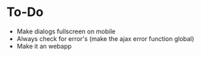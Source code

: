 # To-Do

 - Make dialogs fullscreen on mobile
 - Always check for error's (make the ajax error function global)
 - Make it an webapp